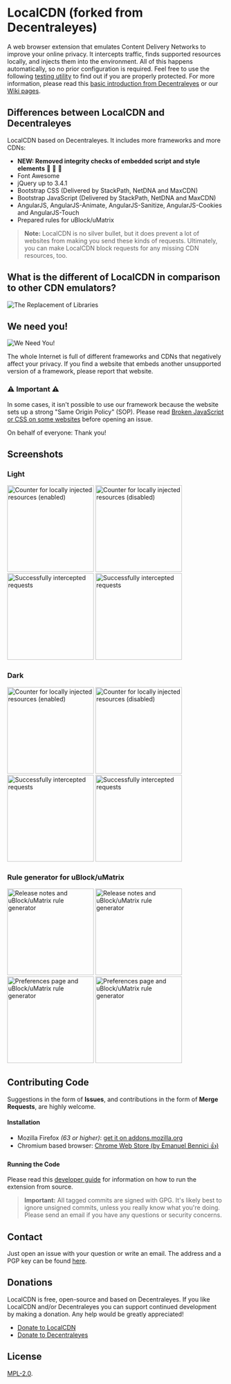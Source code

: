 LocalCDN (forked from Decentraleyes)
=============

A web browser extension that emulates Content Delivery Networks to improve your online privacy. It intercepts traffic, finds supported resources locally, and injects them into the environment. All of this happens automatically, so no prior configuration is required. Feel free to use the following [testing utility](https://localcdn.de/test/) to find out if you are properly protected. For more information, please read this [basic introduction from Decentraleyes](https://git.synz.io/Synzvato/decentraleyes/wikis/Simple-Introduction) or our [Wiki pages](https://gitlab.com/nobody42/localcdn/-/wikis/home).

## Differences between LocalCDN and Decentraleyes

LocalCDN based on Decentraleyes. It includes more frameworks and more CDNs:

* **NEW: Removed integrity checks of embedded script and style elements** :tada: :tada: :tada:
* Font Awesome
* jQuery up to 3.4.1
* Bootstrap CSS (Delivered by StackPath, NetDNA and MaxCDN)
* Bootstrap JavaScript (Delivered by StackPath, NetDNA and MaxCDN)
* AngularJS, AngularJS-Animate, AngularJS-Sanitize, AngularJS-Cookies and AngularJS-Touch
* Prepared rules for uBlock/uMatrix

> **Note:** LocalCDN is no silver bullet, but it does prevent a lot of websites from making you send these kinds of requests. Ultimately, you can make LocalCDN block requests for any missing CDN resources, too.

## What is the different of LocalCDN in comparison to other CDN emulators?

<img src="/screenshots/replacement.png?raw=true" alt="The Replacement of Libraries">

## We need you!

![We Need You!](/pages/welcome/we-need-you.png?raw=true "We Need You!")

The whole Internet is full of different frameworks and CDNs that negatively affect your privacy. If you find a website that embeds another unsupported version of a framework, please report that website.


### :warning: **Important** :warning:

In some cases, it isn't possible to use our framework because the website sets up a strong "Same Origin Policy" (SOP). Please read [Broken JavaScript or CSS on some websites](https://gitlab.com/nobody42/localcdn/-/wikis/faq/Broken-JavaScript-or-CSS-on-some-websites) before opening an issue.

On behalf of everyone: Thank you!

## Screenshots

### Light
<img src="/screenshots/screenshot01_light.png?raw=true" alt="Counter for locally injected resources (enabled)" width="200px">
<img src="/screenshots/screenshot02_light.png?raw=true" alt="Counter for locally injected resources (disabled)" width="200px">
<img src="/screenshots/screenshot03_light.png?raw=true" alt="Successfully intercepted requests" width="200px">
<img src="/screenshots/screenshot04_light.png?raw=true" alt="Successfully intercepted requests" width="200px">

### Dark
<img src="/screenshots/screenshot01_dark.png?raw=true" alt="Counter for locally injected resources (enabled)" width="200px">
<img src="/screenshots/screenshot02_dark.png?raw=true" alt="Counter for locally injected resources (disabled)" width="200px">
<img src="/screenshots/screenshot03_dark.png?raw=true" alt="Successfully intercepted requests" width="200px">
<img src="/screenshots/screenshot04_dark.png?raw=true" alt="Successfully intercepted requests" width="200px">

### Rule generator for uBlock/uMatrix
<img src="/screenshots/screenshot06.png?raw=true" alt="Release notes and uBlock/uMatrix rule generator" width="200px">
<img src="/screenshots/screenshot07.png?raw=true" alt="Release notes and uBlock/uMatrix rule generator" width="200px">
<img src="/screenshots/screenshot08.png?raw=true" alt="Preferences page and uBlock/uMatrix rule generator" width="200px">
<img src="/screenshots/screenshot09.png?raw=true" alt="Preferences page and uBlock/uMatrix rule generator" width="200px">

## Contributing Code

Suggestions in the form of **Issues**, and contributions in the form of **Merge Requests**, are highly welcome.

#### Installation

* Mozilla Firefox *(63 or higher)*: [get it on addons.mozilla.org](https://addons.mozilla.org/en-US/firefox/addon/localcdn-fork-of-decentraleyes/)
* Chromium based browser: [Chrome Web Store (by Emanuel Bennici :+1:)](https://chrome.google.com/webstore/detail/localcdn-fork-from-decent/njdfdhgcmkocbgbhcioffdbicglldapd)

#### Running the Code

Please read this [developer guide](https://developer.mozilla.org/en-US/Add-ons/WebExtensions/Your_first_WebExtension#Trying_it_out) for information on how to run the extension from source.

> **Important:** All tagged commits are signed with GPG. It's likely best to ignore unsigned commits, unless you really know what you're doing. Please send an email if you have any questions or security concerns.

## Contact

Just open an issue with your question or write an email. The address and a PGP key can be found [here](https://localcdn.de/contact/).


## Donations

LocalCDN is free, open-source and based on Decentraleyes. If you like LocalCDN and/or Decentraleyes you can support continued development by making a donation. Any help would be greatly appreciated!
* [Donate to LocalCDN](https://localcdn.de/donate/)
* [Donate to Decentraleyes](https://decentraleyes.org/donate)

## License

[MPL-2.0](https://www.mozilla.org/MPL/2.0).
